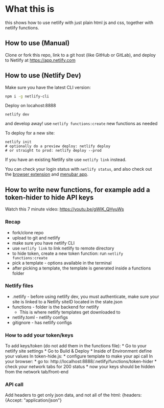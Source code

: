 # What this is

this shows how to use netlify with just plain html js and css, together with netlify functions.

## How to use (Manual)

Clone or fork this repo, link to a git host (like GitHub or GitLab), and deploy to Netlify at https://app.netlify.com

## How to use (Netlify Dev)

Make sure you have the latest CLI version:

```bash
npm i -g netlify-cli
```

Deploy on locahost:8888

```
netlify dev
```

and develop away! use `netlify functions:create` new functions as needed

To deploy for a new site:
```
netlify init
# optionally do a preview deploy: netlify deploy
# or straight to prod: netlify deploy --prod
```

If you have an existing Netlify site use `netlify link` instead.

You can check your login status with `netlify status`, and also check out the [browser extension](https://chrome.google.com/webstore/detail/netlify-browser-extension/dkhfpnphbcckigklfkaemnjdmghhcaoh?hl=en-US) and [menubar app](https://github.com/stefanjudis/netlify-menubar).

## How to write new functions, for example add a token-hider to hide API keys

Watch this 7 minute video: https://youtu.be/gWIK_QHyuWs


### Recap
* fork/clone repo
* upload to git and netlify
* make sure you have netlify CLI
* use `netlify link` to link netlify to remote directory
* to hide token, create a new token function: run ```netlify functions:create```
* pick a template - options available in the terminal
* after picking a template, the template is generated inside a functions folder


### Netlify files 
* .netlify - before using netlify dev, you must authenticate, make sure your site is linked to a Netlify siteID located in the state.json
* functions - folder is the backend for netlify
    * This is where netlify templates get downloaded to
* netlify.toml - netlify configs
* gitignore - has netlify configs


### How to add your token/keys
To add keys/token (do not add them in the functions file):
    * Go to your netlify site settings
        * Go to Build & Deploy
            * Inside of Environment define your values
In token-hide.js:
    * configure template to make your api call
In your browser:
    * go to: http://localhost:8888/.netlify/functions/token-hider
        * check your network tabs for 200 status 
        * now your keys should be hidden from the network tab/front-end

### API call
Add headers to get only json data, and not all of the html:
{headers: {Accept: "application/json"}



